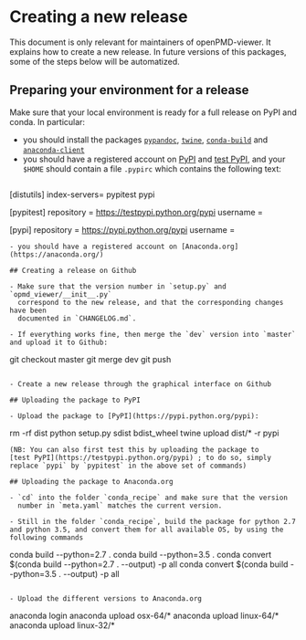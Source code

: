# Creating a new release

This document is only relevant for maintainers of openPMD-viewer. It
explains how to create a new release. In future versions of this
packages, some of the steps below will be automatized.

## Preparing your environment for a release

Make sure that your local environment is ready for a full release on
PyPI and conda. In particular:

- you should install the packages
[`pypandoc`](https://pypi.python.org/pypi/pypandoc/),
[`twine`](https://pypi.python.org/pypi/twine),
[`conda-build`](http://conda.pydata.org/docs/commands/build/conda-build.html)
and [`anaconda-client`](https://anaconda.org/anaconda/anaconda-client)
- you should have a registered account on [PyPI](https://pypi.python.org/pypi) and [test PyPI](https://testpypi.python.org/pypi), and your `$HOME` should contain a file `.pypirc` which contains the following text:
  ```
[distutils]
index-servers=
	pypitest
	pypi

[pypitest]
repository = https://testpypi.python.org/pypi
username = <yourPypiUsername>

[pypi]
repository = https://pypi.python.org/pypi
username = <yourPypiUsername>
```
- you should have a registered account on [Anaconda.org](https://anaconda.org/)

## Creating a release on Github

- Make sure that the version number in `setup.py` and `opmd_viewer/__init__.py`
  correspond to the new release, and that the corresponding changes have been
  documented in `CHANGELOG.md`.

- If everything works fine, then merge the `dev` version into `master`
and upload it to Github:
```
git checkout master
git merge dev
git push
```

- Create a new release through the graphical interface on Github

## Uploading the package to PyPI

- Upload the package to [PyPI](https://pypi.python.org/pypi):
```
rm -rf dist
python setup.py sdist bdist_wheel
twine upload dist/* -r pypi
```
(NB: You can also first test this by uploading the package to
[test PyPI](https://testpypi.python.org/pypi) ; to do so, simply
replace `pypi` by `pypitest` in the above set of commands)

## Uploading the package to Anaconda.org

- `cd` into the folder `conda_recipe` and make sure that the version
  number in `meta.yaml` matches the current version.

- Still in the folder `conda_recipe`, build the package for python 2.7
and python 3.5, and convert them for all available OS, by using the
following commands
```
conda build --python=2.7 .
conda build --python=3.5 .
conda convert $(conda build --python=2.7 . --output) -p all
conda convert $(conda build --python=3.5 . --output) -p all
```

- Upload the different versions to Anaconda.org
```
anaconda login
anaconda upload osx-64/*
anaconda upload linux-64/*
anaconda upload linux-32/*
```


